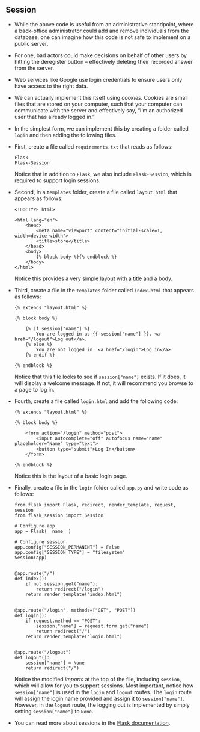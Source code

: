 
Session
-------

*   While the above code is useful from an administrative standpoint, where a back-office administrator could add and remove individuals from the database, one can imagine how this code is not safe to implement on a public server.
*   For one, bad actors could make decisions on behalf of other users by hitting the deregister button – effectively deleting their recorded answer from the server.
*   Web services like Google use login credentials to ensure users only have access to the right data.
*   We can actually implement this itself using _cookies_. Cookies are small files that are stored on your computer, such that your computer can communicate with the server and effectively say, “I’m an authorized user that has already logged in.”
*   In the simplest form, we can implement this by creating a folder called `login` and then adding the following files.
*   First, create a file called `requirements.txt` that reads as follows:
    
        Flask
        Flask-Session
        
    
    Notice that in addition to `Flask`, we also include `Flask-Session`, which is required to support login sessions.
    
*   Second, in a `templates` folder, create a file called `layout.html` that appears as follows:
    
        <!DOCTYPE html>
        
        <html lang="en">
            <head>
                <meta name="viewport" content="initial-scale=1, width=device-width">
                <title>store</title>
            </head>
            <body>
                {% block body %}{% endblock %}
            </body>
        </html>
        
    
    Notice this provides a very simple layout with a title and a body.
    
*   Third, create a file in the `templates` folder called `index.html` that appears as follows:
    
        {% extends "layout.html" %}
        
        {% block body %}
        
            {% if session["name"] %}
                You are logged in as {{ session["name"] }}. <a href="/logout">Log out</a>.
            {% else %}
                You are not logged in. <a href="/login">Log in</a>.
            {% endif %}
        
        {% endblock %}
        
    
    Notice that this file looks to see if `session["name"]` exists. If it does, it will display a welcome message. If not, it will recommend you browse to a page to log in.
    
*   Fourth, create a file called `login.html` and add the following code:
    
        {% extends "layout.html" %}
        
        {% block body %}
        
            <form action="/login" method="post">
                <input autocomplete="off" autofocus name="name" placeholder="Name" type="text">
                <button type="submit">Log In</button>
            </form>
        
        {% endblock %}
        
    
    Notice this is the layout of a basic login page.
    
*   Finally, create a file in the `login` folder called `app.py` and write code as follows:
    
        from flask import Flask, redirect, render_template, request, session
        from flask_session import Session
        
        # Configure app
        app = Flask(__name__)
        
        # Configure session
        app.config["SESSION_PERMANENT"] = False
        app.config["SESSION_TYPE"] = "filesystem"
        Session(app)
        
        
        @app.route("/")
        def index():
            if not session.get("name"):
                return redirect("/login")
            return render_template("index.html")
        
        
        @app.route("/login", methods=["GET", "POST"])
        def login():
            if request.method == "POST":
                session["name"] = request.form.get("name")
                return redirect("/")
            return render_template("login.html")
        
        
        @app.route("/logout")
        def logout():
            session["name"] = None
            return redirect("/")
        
    
    Notice the modified _imports_ at the top of the file, including `session`, which will allow for you to support sessions. Most important, notice how `session["name"]` is used in the `login` and `logout` routes. The `login` route will assign the login name provided and assign it to `session["name"]`. However, in the `logout` route, the logging out is implemented by simply setting `session["name"]` to `None`.
    
*   You can read more about sessions in the [Flask documentation](https://flask.palletsprojects.com/en/2.2.x/api/?highlight=session#flask.session).
